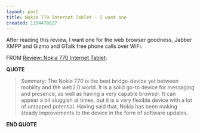 ```yaml
---
layout: post
title: Nokia 770 Internet Tablet - I want one
created: 1154478827
---
```

<p>
After reading this review, I want one for the web browser goodness, Jabber XMPP and Gizmo and GTalk free phone calls over WiFi.
</p><p>
FROM <a href="http://kvet.ch/articles/2006/07/29/review-nokia-770-internet-tablet">Review: Nokia 770 Internet Tablet</a>:
</p><p>
<strong>QUOTE</strong>
</p><blockquote>
Summary: The Nokia 770 is the best bridge-device yet between mobility and the web2.0 world. It is a solid go-to device for messaging and presence, as well as having a very capable browser. It can appear a bit sluggish at times, but it is a very flexible device with a lot of untapped potential. Having said that, Nokia has been making steady improvements to the device in the form of software updates.
</blockquote><p>
<strong>END QUOTE</strong>
</p>
